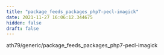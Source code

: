 ```yaml
---
title: "package_feeds_packages_php7-pecl-imagick"
date: 2021-11-27 16:06:12.344675
hidden: false
draft: false
---
```


ath79/generic/package_feeds_packages_php7-pecl-imagick

